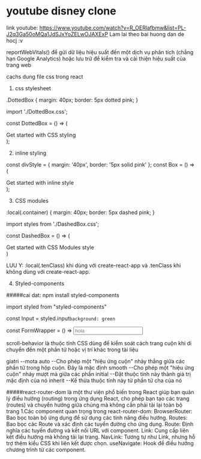 # youtube disney clone
link youtube: https://www.youtube.com/watch?v=R_OERlafbmw&list=PL-J2q3Ga50oMQa1JdSJxYoZELwOJAXExP
Lam lai theo bai huong dan de hocj :v

reportWebVitals() để gửi dữ liệu hiệu suất đến một dịch vụ phân tích (chẳng hạn Google Analytics) hoặc lưu trữ để kiểm tra và cải thiện hiệu suất của trang web


<!-- css -->
cachs dung file css trong react
1. css stylesheet
<!-- dottedbox.css -->
.DottedBox {
  margin: 40px;
  border: 5px dotted pink;
}
<!-- component dottedBox -->
import './DottedBox.css';

const DottedBox = () => (
  <div className="DottedBox">
  Get started with CSS styling
  </div>
);

2. inline styling
<!-- componrnt Box -->
const divStyle = {
  margin: '40px',
  border: '5px solid pink'
};
const Box = () => (
<div style={divStyle}>
  Get started with inline style
</div>
);

3. CSS modules
<!-- DashedBox.css -->
:local(.container) {
  margin: 40px;
  border: 5px dashed pink;
}
<!-- component -->

import styles from './DashedBox.css';

const DashedBox = () => (
  <div className={styles.container}>
    Get started with CSS Modules style
 </div>
)

LUU Y: :local(.tenClass) khi dùng với create-react-app và .tenClass khi không dùng với create-react-app.

4. Styled-components

#####cai dat: npm install styled-components

 <!-- component FormWrapper -->
 import styled from "styled-components"

const Input = styled.input`
 background: green
`

const FormWrapper = () => <Input placeholder="hola" />


<!-- element -->
scroll-behavior là thuộc tính CSS dùng để kiểm soát cách trang cuộn khi di chuyển đến một phần tử hoặc vị trí khác trong tài liệu

giatri   --mota
auto     --Cho phép một "hiệu ứng cuộn" nhảy thẳng giữa các phần tử trong hộp cuộn. Đây là mặc định
smooth   --Cho phép một "hiệu ứng cuộn" nhảy mượt mà giữa các phần
initial  --Đặt thuộc tính này thành giá trị mặc định của nó
inherit  --Kế thừa thuộc tính này từ phần tử cha của nó



#####react-router-dom là một thư viện phổ biến trong React giúp bạn quản lý điều hướng (routing) trong ứng dụng React, cho phép bạn tạo các trang (routes) và chuyển hướng giữa chúng mà không cần phải tải lại toàn bộ trang
1.Các component quan trọng trong react-router-dom:
    BrowserRouter: Bao bọc toàn bộ ứng dụng để sử dụng các tính năng điều hướng.
    Routes: Bao bọc các Route và xác định các tuyến đường cho ứng dụng.
    Route: Định nghĩa các tuyến đường và kết nối URL với component.
    Link: Cung cấp liên kết điều hướng mà không tải lại trang.
    NavLink: Tương tự như Link, nhưng hỗ trợ thêm kiểu CSS khi liên kết được chọn.
    useNavigate: Hook để điều hướng chương trình từ các component.